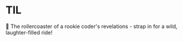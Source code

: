 # TIL
🎢 The rollercoaster of a rookie coder's revelations - strap in for a wild, laughter-filled ride!
